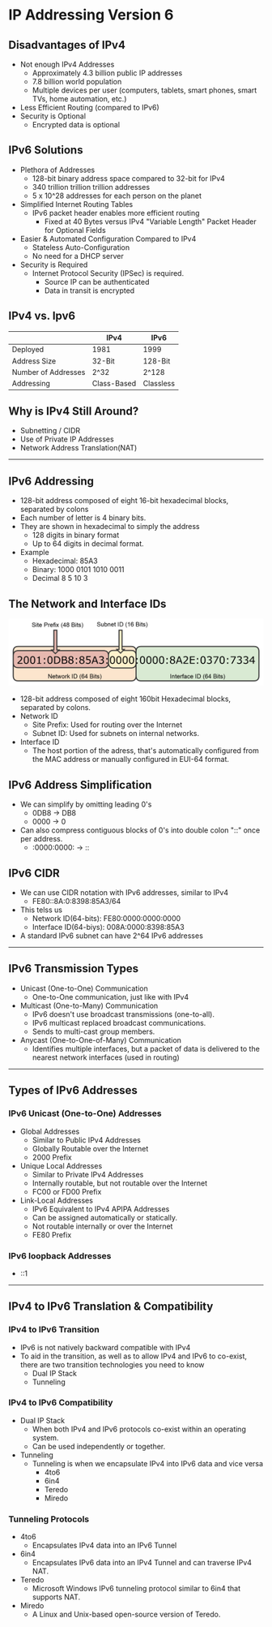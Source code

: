 # IP Addressing Version 6

## Disadvantages of IPv4

- Not enough IPv4 Addresses
  - Approximately 4.3 billion public IP addresses
  - 7.8 billion world population
  - Multiple devices per user (computers, tablets, smart phones, smart TVs, home automation, etc.)
- Less Efficient Routing (compared to IPv6)
- Security is Optional
  - Encrypted data is optional

## IPv6 Solutions

- Plethora of Addresses
  - 128-bit binary address space compared to 32-bit for IPv4
  - 340 trillion trillion trillion addresses
  - 5 x 10^28 addresses for each person on the planet
- Simplified Internet Routing Tables
  - IPv6 packet header enables more efficient routing
    - Fixed at 40 Bytes versus IPv4 "Variable Length" Packet Header for Optional Fields
- Easier & Automated Configuration Compared to IPv4
  - Stateless Auto-Configuration
  - No need for a DHCP server
- Security is Required
  - Internet Protocol Security (IPSec) is required.
    - Source IP can be authenticated
    - Data in transit is encrypted

## IPv4 vs. Ipv6

|                     | IPv4        | IPv6      |
| ------------------- | ----------- | --------- |
| Deployed            | 1981        | 1999      |
| Address Size        | 32-Bit      | 128-Bit   |
| Number of Addresses | 2^32        | 2^128     |
| Addressing          | Class-Based | Classless |

## Why is IPv4 Still Around?

- Subnetting / CIDR
- Use of Private IP Addresses
- Network Address Translation(NAT)

---

## IPv6 Addressing

- 128-bit address composed of eight 16-bit hexadecimal blocks, separated by colons
- Each number of letter is 4 binary bits.
- They are shown in hexadecimal to simply the address
  - 128 digits in binary format
  - Up to 64 digits in decimal format.
- Example
  - Hexadecimal: 85A3
  - Binary: 1000 0101 1010 0011
  - Decimal 8 5 10 3

## The Network and Interface IDs

![IPv6 Image](IPv6.png)

- 128-bit address composed of eight 160bit Hexadecimal blocks, separated by colons.
- Network ID
  - Site Prefix: Used for routing over the Internet
  - Subnet ID: Used for subnets on internal networks.
- Interface ID
  - The host portion of the adress, that's automatically configured from the MAC address or manually configured in EUI-64 format.

## IPv6 Address Simplification

- We can simplify by omitting leading 0's
  - 0DB8 -> DB8
  - 0000 -> 0
- Can also compress contiguous blocks of 0's into double colon "::" once per address.
  - :0000:0000: -> ::

## IPv6 CIDR

- We can use CIDR notation with IPv6 addresses, similar to IPv4
  - FE80::8A:0:8398:85A3/64
- This telss us
  - Network ID(64-bits): FE80:0000:0000:0000
  - Interface ID(64-biys): 008A:0000:8398:85A3
- A standard IPv6 subnet can have 2^64 IPv6 addresses

---

## IPv6 Transmission Types

- Unicast (One-to-One) Communication
  - One-to-One communication, just like with IPv4
- Multicast (One-to-Many) Communication
  - IPv6 doesn't use broadcast transmissions (one-to-all).
  - IPv6 multicast replaced broadcast communications.
  - Sends to multi-cast group members.
- Anycast (One-to-One-of-Many) Communication
  - Identifies multiple interfaces, but a packet of data is delivered to the nearest network interfaces (used in routing)

---

## Types of IPv6 Addresses

### IPv6 Unicast (One-to-One) Addresses

- Global Addresses
  - Similar to Public IPv4 Addresses
  - Globally Routable over the Internet
  - 2000 Prefix
- Unique Local Addresses
  - Similar to Private IPv4 Addresses
  - Internally routable, but not routable over the Internet
  - FC00 or FD00 Prefix
- Link-Local Addresses
  - IPv6 Equivalent to IPv4 APIPA Addresses
  - Can be assigned automatically or statically.
  - Not routable internally or over the Internet
  - FE80 Prefix

### IPv6 loopback Addresses

- ::1

---

## IPv4 to IPv6 Translation & Compatibility

### IPv4 to IPv6 Transition

- IPv6 is not natively backward compatible with IPv4
- To aid in the transition, as well as to allow IPv4 and IPv6 to co-exist, there are two transition technologies you need to know
  - Dual IP Stack
  - Tunneling

### IPv4 to IPv6 Compatibility

- Dual IP Stack
  - When both IPv4 and IPv6 protocols co-exist within an operating system.
  - Can be used independently or together.
- Tunneling
  - Tunneling is when we encapsulate IPv4 into IPv6 data and vice versa
    - 4to6
    - 6in4
    - Teredo
    - Miredo

### Tunneling Protocols

- 4to6
  - Encapsulates IPv4 data into an IPv6 Tunnel
- 6in4
  - Encapsulates IPv6 data into an IPv4 Tunnel and can traverse IPv4 NAT.
- Teredo
  - Microsoft Windows IPv6 tunneling protocol similar to 6in4 that supports NAT.
- Miredo
  - A Linux and Unix-based open-source version of Teredo.

